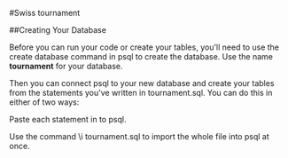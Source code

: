 #Swiss tournament

##Creating Your Database

Before you can run your code or create your tables, you'll need to use the create database command in psql to create the database. Use the name **tournament** for your database.

Then you can connect psql to your new database and create your tables from the statements you've written in tournament.sql. You can do this in either of two ways:

Paste each statement in to psql.

Use the command \i tournament.sql to import the whole file into psql at once.
